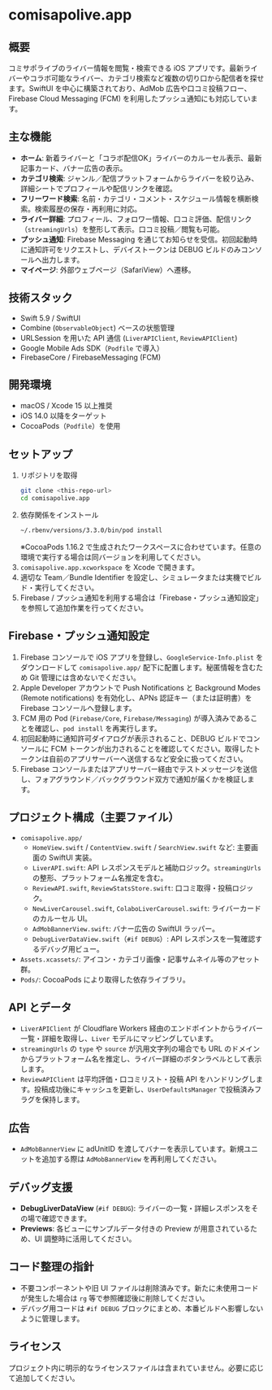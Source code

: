 # comisapolive.app

## 概要
コミサポライブのライバー情報を閲覧・検索できる iOS アプリです。最新ライバーやコラボ可能なライバー、カテゴリ検索など複数の切り口から配信者を探せます。SwiftUI を中心に構築されており、AdMob 広告や口コミ投稿フロー、Firebase Cloud Messaging (FCM) を利用したプッシュ通知にも対応しています。

## 主な機能
- **ホーム**: 新着ライバーと「コラボ配信OK」ライバーのカルーセル表示、最新記事カード、バナー広告の表示。
- **カテゴリ検索**: ジャンル／配信プラットフォームからライバーを絞り込み、詳細シートでプロフィールや配信リンクを確認。
- **フリーワード検索**: 名前・カテゴリ・コメント・スケジュール情報を横断検索。検索履歴の保存・再利用に対応。
- **ライバー詳細**: プロフィール、フォロワー情報、口コミ評価、配信リンク（`streamingUrls`）を整形して表示。口コミ投稿／閲覧も可能。
- **プッシュ通知**: Firebase Messaging を通じてお知らせを受信。初回起動時に通知許可をリクエストし、デバイストークンは DEBUG ビルドのみコンソールへ出力します。
- **マイページ**: 外部ウェブページ（SafariView）へ遷移。

## 技術スタック
- Swift 5.9 / SwiftUI
- Combine (`ObservableObject`) ベースの状態管理
- URLSession を用いた API 通信 (`LiverAPIClient`, `ReviewAPIClient`)
- Google Mobile Ads SDK（`Podfile` で導入）
- FirebaseCore / FirebaseMessaging (FCM)

## 開発環境
- macOS / Xcode 15 以上推奨
- iOS 14.0 以降をターゲット
- CocoaPods（`Podfile`）を使用

## セットアップ
1. リポジトリを取得
   ```bash
   git clone <this-repo-url>
   cd comisapolive.app
   ```
2. 依存関係をインストール
   ```bash
   ~/.rbenv/versions/3.3.0/bin/pod install
   ```
   ※CocoaPods 1.16.2 で生成されたワークスペースに合わせています。任意の環境で実行する場合は同バージョンを利用してください。
3. `comisapolive.app.xcworkspace` を Xcode で開きます。
4. 適切な Team／Bundle Identifier を設定し、シミュレータまたは実機でビルド・実行してください。
5. Firebase / プッシュ通知を利用する場合は「Firebase・プッシュ通知設定」を参照して追加作業を行ってください。

## Firebase・プッシュ通知設定
1. Firebase コンソールで iOS アプリを登録し、`GoogleService-Info.plist` をダウンロードして `comisapolive.app/` 配下に配置します。秘匿情報を含むため Git 管理には含めないでください。
2. Apple Developer アカウントで Push Notifications と Background Modes (Remote notifications) を有効化し、APNs 認証キー（または証明書）を Firebase コンソールへ登録します。
3. FCM 用の Pod (`Firebase/Core`, `Firebase/Messaging`) が導入済みであることを確認し、`pod install` を再実行します。
4. 初回起動時に通知許可ダイアログが表示されること、DEBUG ビルドでコンソールに FCM トークンが出力されることを確認してください。取得したトークンは自前のアプリサーバーへ送信するなど安全に扱ってください。
5. Firebase コンソールまたはアプリサーバー経由でテストメッセージを送信し、フォアグラウンド／バックグラウンド双方で通知が届くかを検証します。

## プロジェクト構成（主要ファイル）
- `comisapolive.app/`
  - `HomeView.swift` / `ContentView.swift` / `SearchView.swift` など: 主要画面の SwiftUI 実装。
  - `LiverAPI.swift`: API レスポンスモデルと補助ロジック。`streamingUrls` の整形、プラットフォーム名推定を含む。
  - `ReviewAPI.swift`, `ReviewStatsStore.swift`: 口コミ取得・投稿ロジック。
  - `NewLiverCarousel.swift`, `ColaboLiverCarousel.swift`: ライバーカードのカルーセル UI。
  - `AdMobBannerView.swift`: バナー広告の SwiftUI ラッパー。
  - `DebugLiverDataView.swift`（`#if DEBUG`）: API レスポンスを一覧確認するデバッグ用ビュー。
- `Assets.xcassets/`: アイコン・カテゴリ画像・記事サムネイル等のアセット群。
- `Pods/`: CocoaPods により取得した依存ライブラリ。

## API とデータ
- `LiverAPIClient` が Cloudflare Workers 経由のエンドポイントからライバー一覧・詳細を取得し、`Liver` モデルにマッピングしています。
- `streamingUrls` の `type` や `source` が汎用文字列の場合でも URL のドメインからプラットフォーム名を推定し、ライバー詳細のボタンラベルとして表示します。
- `ReviewAPIClient` は平均評価・口コミリスト・投稿 API をハンドリングします。投稿成功後にキャッシュを更新し、`UserDefaultsManager` で投稿済みフラグを保持します。

## 広告
- `AdMobBannerView` に adUnitID を渡してバナーを表示しています。新規ユニットを追加する際は `AdMobBannerView` を再利用してください。

## デバッグ支援
- **DebugLiverDataView** (`#if DEBUG`): ライバーの一覧・詳細レスポンスをその場で確認できます。
- **Previews**: 各ビューにサンプルデータ付きの Preview が用意されているため、UI 調整時に活用してください。

## コード整理の指針
- 不要コンポーネントや旧 UI ファイルは削除済みです。新たに未使用コードが発生した場合は `rg` 等で参照確認後に削除してください。
- デバッグ用コードは `#if DEBUG` ブロックにまとめ、本番ビルドへ影響しないように管理します。

## ライセンス
プロジェクト内に明示的なライセンスファイルは含まれていません。必要に応じて追加してください。
